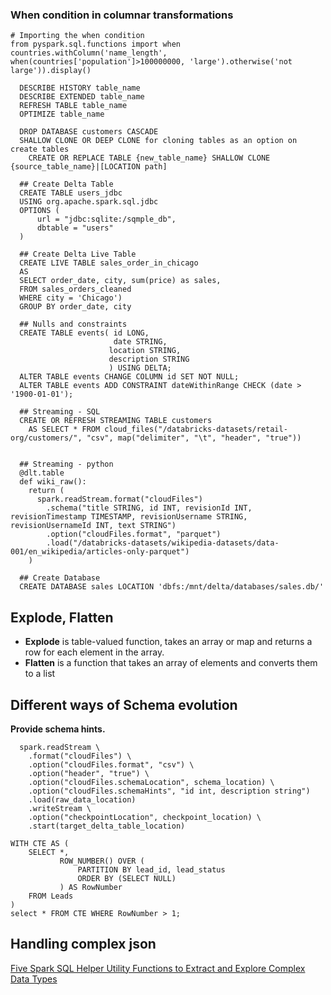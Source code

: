 ### When condition in columnar transformations
```
# Importing the when condition
from pyspark.sql.functions import when
countries.withColumn('name_length', when(countries['population']>100000000, 'large').otherwise('not large')).display()
```
  
  
  ```
    DESCRIBE HISTORY table_name
    DESCRIBE EXTENDED table_name
    REFRESH TABLE table_name
    OPTIMIZE table_name

    DROP DATABASE customers CASCADE
    SHALLOW CLONE OR DEEP CLONE for cloning tables as an option on create tables
      CREATE OR REPLACE TABLE {new_table_name} SHALLOW CLONE {source_table_name}|[LOCATION path]

    ## Create Delta Table
    CREATE TABLE users_jdbc
    USING org.apache.spark.sql.jdbc
    OPTIONS (
        url = "jdbc:sqlite:/sqmple_db",
        dbtable = "users"
    )

    ## Create Delta Live Table
    CREATE LIVE TABLE sales_order_in_chicago
    AS
    SELECT order_date, city, sum(price) as sales,
    FROM sales_orders_cleaned
    WHERE city = 'Chicago')
    GROUP BY order_date, city

    ## Nulls and constraints
    CREATE TABLE events( id LONG,
                         date STRING, 
                        location STRING,
                        description STRING 
                        ) USING DELTA;
    ALTER TABLE events CHANGE COLUMN id SET NOT NULL;    
    ALTER TABLE events ADD CONSTRAINT dateWithinRange CHECK (date > '1900-01-01');

    ## Streaming - SQL
    CREATE OR REFRESH STREAMING TABLE customers
      AS SELECT * FROM cloud_files("/databricks-datasets/retail-org/customers/", "csv", map("delimiter", "\t", "header", "true"))


    ## Streaming - python
    @dlt.table
    def wiki_raw():
      return (
        spark.readStream.format("cloudFiles")
          .schema("title STRING, id INT, revisionId INT, revisionTimestamp TIMESTAMP, revisionUsername STRING, revisionUsernameId INT, text STRING")
          .option("cloudFiles.format", "parquet")
          .load("/databricks-datasets/wikipedia-datasets/data-001/en_wikipedia/articles-only-parquet")
      )

    ## Create Database
    CREATE DATABASE sales LOCATION 'dbfs:/mnt/delta/databases/sales.db/'

```
## Explode, Flatten
  - **Explode** is table-valued function, takes an array or map and returns a row for each element in the array.
  - **Flatten** is a function that takes an array of elements and converts them to a list

## Different ways of Schema evolution
**Provide schema hints.**
```
  spark.readStream \
    .format("cloudFiles") \
    .option("cloudFiles.format", "csv") \
    .option("header", "true") \
    .option("cloudFiles.schemaLocation", schema_location) \
    .option("cloudFiles.schemaHints", "id int, description string")
    .load(raw_data_location)
    .writeStream \
    .option("checkpointLocation", checkpoint_location) \
    .start(target_delta_table_location)
```

```
WITH CTE AS (
    SELECT *,
           ROW_NUMBER() OVER (
               PARTITION BY lead_id, lead_status
               ORDER BY (SELECT NULL)
           ) AS RowNumber
    FROM Leads
)
select * FROM CTE WHERE RowNumber > 1;
```

## Handling complex json
[Five Spark SQL Helper Utility Functions to Extract and Explore Complex Data Types](https://docs.databricks.com/en/optimizations/semi-structured.html)
